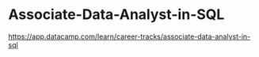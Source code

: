 # Associate-Data-Analyst-in-SQL

https://app.datacamp.com/learn/career-tracks/associate-data-analyst-in-sql
